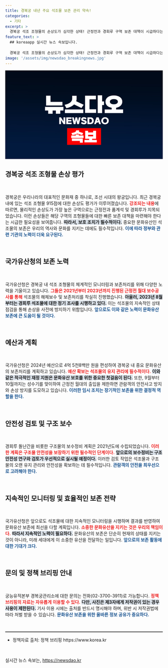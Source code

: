 ```yaml
---
title: 경복궁 내년 주요 석조물 보존 관리 약속!
categories:
  - 기타
excerpt: >
  경복궁 석조 조형물의 손상도가 심각한 상태! 근정전과 경회루 구역 보존 대책이 시급하다는 전문가의 경고와 국가유산청의 향후 계획을 확인해보세요.
feature_text: >
  ## koreaapp 실시간 뉴스 속보입니다.

  경복궁 석조 조형물의 손상도가 심각한 상태! 근정전과 경회루 구역 보존 대책이 시급하다는 전문가의 경고와 국가유산청의 향후 계획을 확인해보세요.
image: '/assets/img/newsdao_breakingnews.jpg'
---
```


<p><img src="/assets/img/newsdao_breakingnews.jpg" alt="koreaapp 속보" /></p>

<h2 data-ke-size="size26">경복궁 석조 조형물 손상 평가</h2>

<p data-ke-size="size16">&nbsp;</p>

<p data-ke-size="size16">경복궁은 우리나라의 대표적인 문화재 중 하나로, 조선 시대의 왕궁입니다. 최근 경복궁 내에 있는 석조 조형물 915점에 대한 손상도 평가가 이루어졌습니다. <b><span style="color: #ee2323;">강조되는 내용</span></b>에 따르면, 물리적인 손상도가 가장 높은 구역으로는 근정전과 품계석 및 경회루가 지목되었습니다. 이런 손상들은 해당 구역의 조형물들에 대한 빠른 보존 대책을 마련해야 한다는 시급한 필요성을 보여줍니다. <b><span style="background-color: #21538527;">따라서, 보호 조치가 필수적이다.</span></b> 중요한 문화유산인 석조물의 보존은 우리의 역사와 문화를 지키는 데에도 필수적입니다. <b><span style="color: #1a5490;">이에 따라 정부와 관련 기관의 노력이 더욱 요구된다.</span></b> </p>

<p data-ke-size="size16">&nbsp;</p>

<h2 data-ke-size="size26">국가유산청의 보존 노력</h2>

<p data-ke-size="size16">&nbsp;</p>

<p data-ke-size="size16">국가유산청은 경복궁 내 석조 조형물의 체계적인 모니터링과 보존처리를 위해 다양한 노력을 기울이고 있습니다. <b><span style="color: #ee2323;">그들은 2021년부터 2023년까지 진행된 근정전 월대 보수공사를 통해</span></b> 석조물의 해체보수 및 보존처리를 착실히 진행했습니다. <b><span style="background-color: #21538527;">아울러, 2023년 8월부터는 경회루 석조물에 대한 정기 조사를 시행하고 있다.</span></b> 이는 석조물의 지속적인 상태 점검을 통해 손상을 사전에 방지하기 위함입니다. <b><span style="color: #1a5490;">앞으로도 이와 같은 노력이 문화유산 보존에 큰 도움이 될 것이다.</span></b></p>

<p data-ke-size="size16">&nbsp;</p>

<h2 data-ke-size="size26">예산과 계획</h2>

<p data-ke-size="size16">&nbsp;</p>

<p data-ke-size="size16">국가유산청은 2024년 예산으로 4억 5천8백만 원을 편성하여 경복궁 내 중요 문화유산의 보존처리를 계획하고 있습니다. <b><span style="color: #ee2323;">예산 확보는 석조물의 유지 관리에 필수적이다.</span></b> <b><span style="background-color: #21538527;"> 이와 같은 적극적인 재정 지원은 문화유산 보호를 위한 중요한 첫걸음이 된다.</span></b> 또한, 9월부터 10월까지는 성수기를 맞이하여 근정전 월대의 출입을 제한하면 관람객의 안전사고 방지와 손상 방지를 도모하고 있습니다. <b><span style="color: #1a5490;">이러한 임시 조치는 장기적인 보존을 위한 결정적 역할을 한다.</span></b></p>

<p data-ke-size="size16">&nbsp;</p>

<h2 data-ke-size="size26">안전성 검토 및 구조 보수</h2>

<p data-ke-size="size16">&nbsp;</p>

<p data-ke-size="size16">경회루 돌난간을 비롯한 구조물의 보수정비 계획은 2021년도에 수립되었습니다. <b><span style="color: #ee2323;">이러한 계획은 구조물 안전성을 보장하기 위한 필수적인 단계이다.</span></b> <b><span style="background-color: #21538527;">앞으로의 보수정비는 구조 안전성 연구와 검토가 우선적으로 실시될 예정이다.</span></b> 이러한 검토 작업은 석조물과 구조물의 오랜 유지 관리와 안전성을 확보하는 데 필수적입니다. <b><span style="color: #1a5490;">관람객의 안전을 최우선으로 고려해야 한다.</span></b></p>

<p data-ke-size="size16">&nbsp;</p>

<h2 data-ke-size="size26">지속적인 모니터링 및 효율적인 보존 전략</h2>

<p data-ke-size="size16">&nbsp;</p>

<p data-ke-size="size16">국가유산청은 앞으로도 석조물에 대한 지속적인 모니터링을 시행하며 결과를 반영하여 문화유산 보존에 최선을 다할 계획입니다. <b><span style="color: #ee2323;">소중한 문화유산을 지키는 것은 우리의 책임이다.</span></b> <b><span style="background-color: #21538527;">따라서 지속적인 노력이 필요하다.</span></b> 문화유산의 보존은 단순히 현재의 상태를 지키는 것이 아니라, 미래 세대에게 이 소중한 유산을 전달하는 일입니다. <b><span style="color: #1a5490;">앞으로의 보존 활동에 대한 기대가 크다.</span></b></p>

<p data-ke-size="size16">&nbsp;</p>

<h2 data-ke-size="size26">문의 및 정책 브리핑 안내</h2>

<p data-ke-size="size16">&nbsp;</p>

<p data-ke-size="size16">궁능유적본부 경복궁관리소에 대한 문의는 전화(02-3700-3911)로 가능합니다. <b><span style="color: #ee2323;">정책 브리핑의 자료는 자유롭게 이용할 수 있다.</span></b> <b><span style="background-color: #21538527;">다만, 사진은 제3자에게 저작권이 있는 경우 사용이 제한된다.</span></b> 기사 이용 시에는 출처를 반드시 명시해야 하며, 위반 시 저작권법에 따라 처벌 받을 수 있습니다. <b><span style="color: #1a5490;">문화유산 보존을 위한 올바른 정보 공유가 중요하다.</span></b></p>

<p data-ke-size="size16">&nbsp;</p>

<hr style="height:2px; border:none; background-color:#333;">

<ul>
  <li>정책자료 출처: 정책 브리핑 https://www.korea.kr</li>
</ul>

<p data-ke-size="size16">&nbsp;</p>
실시간 뉴스 속보는, <a href="https://newsdao.kr" rel="dofollow">https://newsdao.kr</a>


